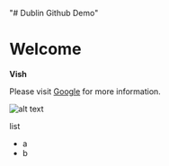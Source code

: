 "# Dublin Github Demo" 
# Welcome
**Vish**

Please visit [Google](https://www.google.com) for more information.

![alt text](https://cdn.icon-icons.com/icons2/2351/PNG/512/logo_google_icon_143197.png)


list
 - a
 - b